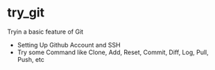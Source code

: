 # try_git
Tryin a basic feature of Git
- Setting Up Github Account and SSH 
- Try some Command like Clone, Add, Reset, Commit, Diff, Log, Pull, Push, etc